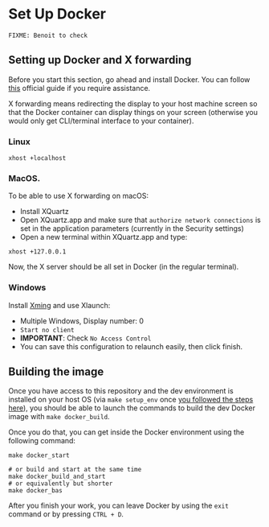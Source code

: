 # Set Up Docker

```{note}
FIXME: Benoit to check
```

## Setting up Docker and X forwarding

Before you start this section, go ahead and install Docker. You can follow [this](https://docs.docker.com/engine/install/) official guide if you require assistance.

X forwarding means redirecting the display to your host machine screen so that the Docker container can display things on your screen (otherwise you would only get CLI/terminal interface to your container).

### Linux

```shell
xhost +localhost
```

### MacOS.

To be able to use X forwarding on macOS:

- Install XQuartz
- Open XQuartz.app and make sure that `authorize network connections` is set in the application parameters (currently in the Security settings)
- Open a new terminal within XQuartz.app and type:

```shell
xhost +127.0.0.1
```

Now, the X server should be all set in Docker (in the regular terminal).

### Windows

Install [Xming](https://sourceforge.net/projects/xming/) and use Xlaunch:

- Multiple Windows, Display number: 0
- `Start no client`
- **IMPORTANT**: Check `No Access Control`
- You can save this configuration to relaunch easily, then click finish.

## Building the image

Once you have access to this repository and the dev environment is installed on your host OS (via `make setup_env` once [you followed the steps here](project_setup.md)), you should be able to launch the commands to build the dev Docker image with `make docker_build`.

Once you do that, you can get inside the Docker environment using the following command:

```shell
make docker_start

# or build and start at the same time
make docker_build_and_start
# or equivalently but shorter
make docker_bas
```

After you finish your work, you can leave Docker by using the `exit` command or by pressing `CTRL + D`.
